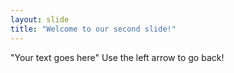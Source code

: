 ```yaml
---
layout: slide
title: "Welcome to our second slide!"
---
```

"Your text goes here"
Use the left arrow to go back!
